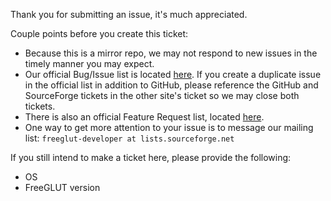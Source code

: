 Thank you for submitting an issue, it's much appreciated.

Couple points before you create this ticket:

* Because this is a mirror repo, we may not respond to new issues in the timely manner you may expect.
* Our official Bug/Issue list is located [here](https://sourceforge.net/p/freeglut/bugs/). If you create a duplicate issue in the official list in addition to GitHub, please reference the GitHub and SourceForge tickets in the other site's ticket so we may close both tickets.
* There is also an official Feature Request list, located [here](https://sourceforge.net/p/freeglut/feature-requests/).
* One way to get more attention to your issue is to message our mailing list: `freeglut-developer at lists.sourceforge.net`

If you still intend to make a ticket here, please provide the following:

* OS
* FreeGLUT version